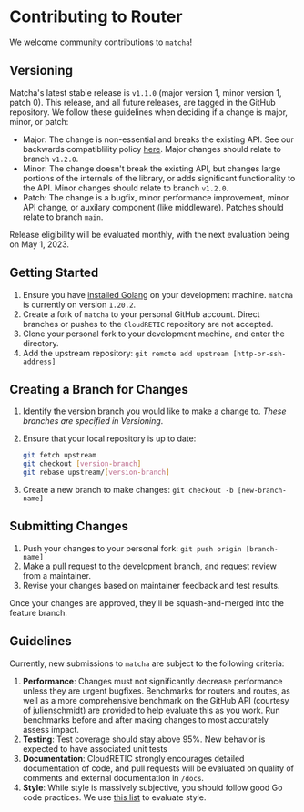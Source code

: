 # Contributing to Router

We welcome community contributions to `matcha`!

## Versioning

Matcha's latest stable release is `v1.1.0` (major version 1, minor version 1, patch 0). This release, and all future releases, are tagged in the GitHub repository. We follow these guidelines when deciding if a change is major, minor, or patch:

- Major: The change is non-essential and breaks the existing API. See our backwards compatiblility policy [here](docs/versioning.md). Major changes should relate to branch `v1.2.0`.
- Minor: The change doesn't break the existing API, but changes large portions of the internals of the library, or adds significant functionality to the API. Minor changes should relate to branch `v1.2.0`.
- Patch: The change is a bugfix, minor performance improvement, minor API change, or auxilary component (like middleware). Patches should relate to branch `main`.

Release eligibility will be evaluated monthly, with the next evaluation being on May 1, 2023.

## Getting Started

1. Ensure you have [installed Golang](https://go.dev/dl/) on your development machine. `matcha` is currently on version `1.20.2`.
2. Create a fork of `matcha` to your personal GitHub account. Direct branches or pushes to the `CloudRETIC` repository are not accepted.
3. Clone your personal fork to your development machine, and enter the directory.
4. Add the upstream repository: `git remote add upstream [http-or-ssh-address]`

## Creating a Branch for Changes

1. Identify the version branch you would like to make a change to. *These branches are specified in Versioning*.
2. Ensure that your local repository is up to date:

    ```bash
    git fetch upstream
    git checkout [version-branch]
    git rebase upstream/[version-branch]
    ```

3. Create a new branch to make changes: `git checkout -b [new-branch-name]`

## Submitting Changes

1. Push your changes to your personal fork: `git push origin [branch-name]`
2. Make a pull request to the development branch, and request review from a maintainer.
3. Revise your changes based on maintainer feedback and test results.

Once your changes are approved, they'll be squash-and-merged into the feature branch.

## Guidelines

Currently, new submissions to `matcha` are subject to the following criteria:

1. **Performance**: Changes must not significantly decrease performance unless they are urgent bugfixes. Benchmarks for routers and routes, as well as a more comprehensive benchmark on the GitHub API (courtesy of [julienschmidt](https://github.com/julienschmidt/go-http-routing-benchmark)) are provided to help evaluate this as you work. Run benchmarks before and after making changes to most accurately assess impact.
2. **Testing**: Test coverage should stay above 95%. New behavior is expected to have associated unit tests
3. **Documentation**: CloudRETIC strongly encourages detailed documentation of code, and pull requests will be evaluated on quality of comments and external documentation in `/docs`.
4. **Style**: While style is massively subjective, you should follow good Go code practices. We use [this list](https://github.com/golang/go/wiki/CodeReviewComments#gofmt) to evaluate style.

